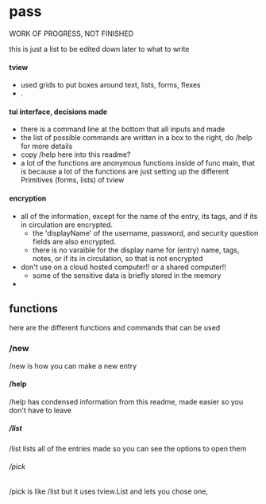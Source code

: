 # pass

WORK OF PROGRESS, NOT FINISHED

this is just a list to be edited down later to what to write


#### tview
- used grids to put boxes around text, lists, forms, flexes
- .


#### tui interface, decisions made
- there is a command line at the bottom that all inputs and made
- the list of possible commands are written in a box to the right, do /help for more details
- copy /help here into this readme?
- a lot of the functions are anonymous functions inside of func main, that is because a lot of the functions are just setting up the different Primitives (forms, lists) of tview

#### encryption
- all of the information, except for the name of the entry, its tags, and if its in circulation are encrypted. 
  - the 'displayName' of the username, password, and security question fields are also encrypted.
  - there is no varaible for the display name for (entry) name, tags, notes, or if its in circulation, so that is not encrypted
- don't use on a cloud hosted computer!! or a shared computer!! 
  - some of the sensitive data is briefly stored in the memory 
- 


## functions
here are the different functions and commands that can be used

### /new
/new is how you can make a new entry 

#### /help
/help has condensed information from this readme, made easier so you don't have to leave

##### /list
/list lists all of the entries made so you can see the options to open them

###### /pick
/pick is like /list but it uses tview.List and lets you chose one,



